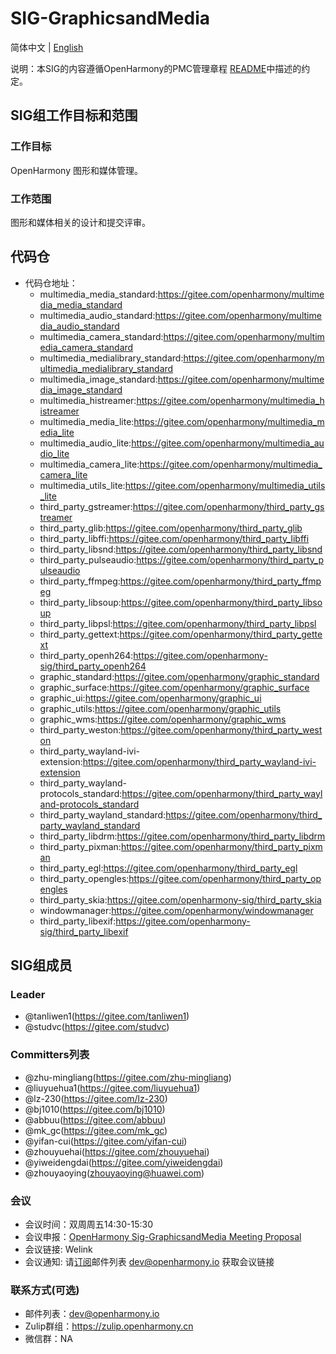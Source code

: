 # SIG-GraphicsandMedia
简体中文 | [English](./sig-graphicsandmedia.md)

说明：本SIG的内容遵循OpenHarmony的PMC管理章程 [README](/zh/pmc.md)中描述的约定。

## SIG组工作目标和范围

### 工作目标
OpenHarmony 图形和媒体管理。

### 工作范围
图形和媒体相关的设计和提交评审。

## 代码仓
- 代码仓地址：
  - multimedia_media_standard:https://gitee.com/openharmony/multimedia_media_standard
  - multimedia_audio_standard:https://gitee.com/openharmony/multimedia_audio_standard
  - multimedia_camera_standard:https://gitee.com/openharmony/multimedia_camera_standard
  - multimedia_medialibrary_standard:https://gitee.com/openharmony/multimedia_medialibrary_standard
  - multimedia_image_standard:https://gitee.com/openharmony/multimedia_image_standard
  - multimedia_histreamer:https://gitee.com/openharmony/multimedia_histreamer
  - multimedia_media_lite:https://gitee.com/openharmony/multimedia_media_lite
  - multimedia_audio_lite:https://gitee.com/openharmony/multimedia_audio_lite
  - multimedia_camera_lite:https://gitee.com/openharmony/multimedia_camera_lite
  - multimedia_utils_lite:https://gitee.com/openharmony/multimedia_utils_lite
  - third_party_gstreamer:https://gitee.com/openharmony/third_party_gstreamer
  - third_party_glib:https://gitee.com/openharmony/third_party_glib
  - third_party_libffi:https://gitee.com/openharmony/third_party_libffi
  - third_party_libsnd:https://gitee.com/openharmony/third_party_libsnd
  - third_party_pulseaudio:https://gitee.com/openharmony/third_party_pulseaudio
  - third_party_ffmpeg:https://gitee.com/openharmony/third_party_ffmpeg
  - third_party_libsoup:https://gitee.com/openharmony/third_party_libsoup
  - third_party_libpsl:https://gitee.com/openharmony/third_party_libpsl
  - third_party_gettext:https://gitee.com/openharmony/third_party_gettext
  - third_party_openh264:https://gitee.com/openharmony-sig/third_party_openh264
  - graphic_standard:https://gitee.com/openharmony/graphic_standard
  - graphic_surface:https://gitee.com/openharmony/graphic_surface
  - graphic_ui:https://gitee.com/openharmony/graphic_ui
  - graphic_utils:https://gitee.com/openharmony/graphic_utils
  - graphic_wms:https://gitee.com/openharmony/graphic_wms
  - third_party_weston:https://gitee.com/openharmony/third_party_weston
  - third_party_wayland-ivi-extension:https://gitee.com/openharmony/third_party_wayland-ivi-extension
  - third_party_wayland-protocols_standard:https://gitee.com/openharmony/third_party_wayland-protocols_standard
  - third_party_wayland_standard:https://gitee.com/openharmony/third_party_wayland_standard
  - third_party_libdrm:https://gitee.com/openharmony/third_party_libdrm
  - third_party_pixman:https://gitee.com/openharmony/third_party_pixman
  - third_party_egl:https://gitee.com/openharmony/third_party_egl
  - third_party_opengles:https://gitee.com/openharmony/third_party_opengles
  - third_party_skia:https://gitee.com/openharmony-sig/third_party_skia
  - windowmanager:https://gitee.com/openharmony/windowmanager
  - third_party_libexif:https://gitee.com/openharmony-sig/third_party_libexif

## SIG组成员

### Leader
- @tanliwen1(https://gitee.com/tanliwen1)
- @studvc(https://gitee.com/studvc)

### Committers列表
- @zhu-mingliang(https://gitee.com/zhu-mingliang)
- @liuyuehua1(https://gitee.com/liuyuehua1)
- @lz-230(https://gitee.com/lz-230)
- @bj1010(https://gitee.com/bj1010)
- @abbuu(https://gitee.com/abbuu)
- @mk_gc(https://gitee.com/mk_gc)
- @yifan-cui(https://gitee.com/yifan-cui)
- @zhouyuehai(https://gitee.com/zhouyuehai)
- @yiweidengdai(https://gitee.com/yiweidengdai)
- @zhouyaoying(zhouyaoying@huawei.com)

### 会议
 - 会议时间：双周周五14:30-15:30
 - 会议申报：[OpenHarmony Sig-GraphicsandMedia Meeting Proposal](https://shimo.im/sheets/DTgCtcgrHhyTq6tD/MODOC)
 - 会议链接: Welink
 - 会议通知: 请[订阅](https://lists.openatom.io/postorius/lists/dev.openharmony.io)邮件列表 dev@openharmony.io 获取会议链接

### 联系方式(可选)

- 邮件列表：dev@openharmony.io
- Zulip群组：https://zulip.openharmony.cn
- 微信群：NA
